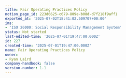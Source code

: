 ```yaml
---
title: Fair Operating Practices Policy
notion_page_id: 223d6625-c679-809e-b08d-d7f218f9aff1
exported_at: '2025-07-02T18:41:02.509707+00:00'
ims:
- 'ISO 26000: Social Responsibility Management System'
status: Not started
last-edited-time: '2025-07-01T19:47:00.000Z'
id: 227
created-time: '2025-07-01T19:47:00.000Z'
name: Fair Operating Practices Policy
owner:
- Ryan Laird
company-handbook: false
version-number: 1.1
---
```


